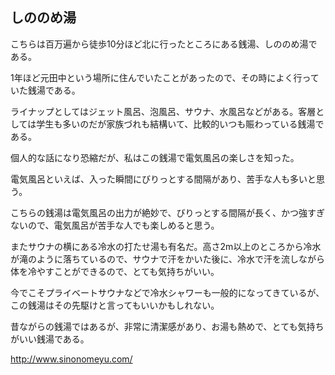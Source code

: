 ## しののめ湯

こちらは百万遍から徒歩10分ほど北に行ったところにある銭湯、しののめ湯である。

1年ほど元田中という場所に住んでいたことがあったので、その時によく行っていた銭湯である。

ライナップとしてはジェット風呂、泡風呂、サウナ、水風呂などがある。客層としては学生も多いのだが家族づれも結構いて、比較的いつも賑わっている銭湯である。

個人的な話になり恐縮だが、私はこの銭湯で電気風呂の楽しさを知った。

電気風呂といえば、入った瞬間にびりっとする間隔があり、苦手な人も多いと思う。

こちらの銭湯は電気風呂の出力が絶妙で、びりっとする間隔が長く、かつ強すぎないので、電気風呂が苦手な人でも楽しめると思う。

またサウナの横にある冷水の打たせ湯も有名だ。高さ2m以上のところから冷水が滝のように落ちているので、サウナで汗をかいた後に、冷水で汗を流しながら体を冷やすことができるので、とても気持ちがいい。

今でこそプライベートサウナなどで冷水シャワーも一般的になってきているが、この銭湯はその先駆けと言ってもいいかもしれない。

昔ながらの銭湯ではあるが、非常に清潔感があり、お湯も熱めで、とても気持ちがいい銭湯である。

http://www.sinonomeyu.com/
